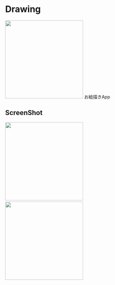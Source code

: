 # Drawing


<img src="" width="250">
お絵描きApp　




## ScreenShot

<img src="" width="250">　<img src="" width="250">
